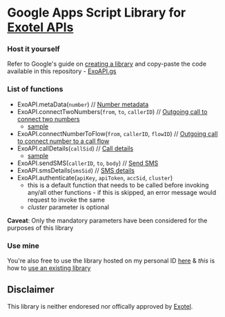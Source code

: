 # Google Apps Script Library for [Exotel APIs](https://developer.exotel.com/api/)

### Host it yourself

Refer to Google's guide on [creating a library](https://developers.google.com/apps-script/guides/libraries#creating_a_library) and copy-paste the code available in this repository - [ExoAPI.gs](/ExoAPI.gs)

### List of functions

- ExoAPI.metaData(`number`) // [Number metadata](https://developer.exotel.com/api/#metadata-phone)
- ExoAPI.connectTwoNumbers(`from`, `to`, `callerID`) // [Outgoing call to connect two numbers](https://developer.exotel.com/api/#call-agent)
  - [sample](sample/connect2Num.gs)
- ExoAPI.connectNumberToFlow(`from`, `callerID`, `flowID`) // [Outgoing call to connect number to a call flow](https://developer.exotel.com/api/#call-customer)
- ExoAPI.callDetails(`callSid`) // [Call details](https://developer.exotel.com/api/#call-details)
  - [sample](sample/callDetails.gs)
- ExoAPI.sendSMS(`callerID`, `to`, `body`) // [Send SMS](https://developer.exotel.com/api/#send-sms)
- ExoAPI.smsDetails(`smsSid`) // [SMS details](https://developer.exotel.com/api/#sms-details)
- ExoAPI.authenticate(`apiKey`, `apiToken`, `accSid`, `cluster`)
  - this is a default function that needs to be called before invoking any/all other functions - if this is skipped, an error message would request to invoke the same
  - *cluster* parameter is optional

**Caveat**: Only the mandatory parameters have been considered for the purposes of this library

### Use mine

You're also free to use the library hosted on my personal ID [here](https://script.google.com/d/1V9cn0CSU9GnSyCebBRZ5vS-jSn2z3U6s1KkaHe4Aml2x-CAsmTNU4bp4/edit) & *this* is how to [use an existing library](https://developers.google.com/apps-script/guides/libraries#using_a_library)

## Disclaimer

This library is neither endoresed nor offically approved by [Exotel](https://exotel.com/).
